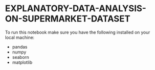 # EXPLANATORY-DATA-ANALYSIS-ON-SUPERMARKET-DATASET
To run this notebook make sure you have the following installed on your local machine:
 - pandas
 - numpy
 - seaborn
 - matplotlib
